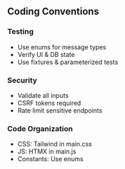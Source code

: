 ## Coding Conventions
### Testing
- Use enums for message types
- Verify UI & DB state
- Use fixtures & parameterized tests

### Security
- Validate all inputs
- CSRF tokens required
- Rate limit sensitive endpoints

### Code Organization
- CSS: Tailwind in main.css
- JS: HTMX in main.js
- Constants: Use enums

